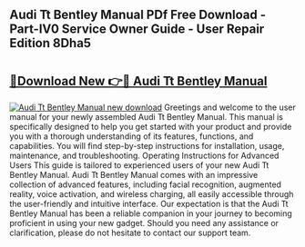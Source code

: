 ## Audi Tt Bentley Manual PDf Free Download - Part-IV0 Service Owner Guide - User Repair Edition 8Dha5

# <h2><a href="http://cf21812.oget.top/?id=Audi+Tt+Bentley+Manual">🔗Download New 👉🔴 Audi Tt Bentley Manual</a></h2>

[![Audi Tt Bentley Manual new download](https://i.imgur.com/5g1atiW.png)](http://cf21812.oget.top/?id=Audi+Tt+Bentley+Manual)
Greetings and welcome to the user manual for your newly assembled Audi Tt Bentley Manual. This manual is specifically designed to help you get started with your product and provide you with a thorough understanding of its features, functions, and capabilities. You will find step-by-step instructions for installation, usage, maintenance, and troubleshooting. Operating Instructions for Advanced Users This guide is tailored to experienced users of your new Audi Tt Bentley Manual. Audi Tt Bentley Manual comes with an impressive collection of advanced features, including facial recognition, augmented reality, voice activation, and wireless charging, all easily accessible through the user-friendly and intuitive interface. Our expectation is that the Audi Tt Bentley Manual has been a reliable companion in your journey to becoming proficient in using your new gadget. Should you need any assistance or clarification, please do not hesitate to contact our support team.
